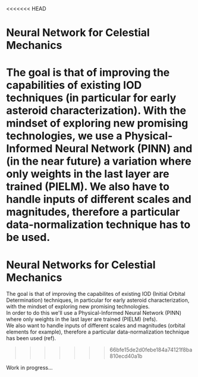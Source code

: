<<<<<<< HEAD
# Neural Network for Celestial Mechanics

The goal is that of improving the capabilities of existing IOD techniques (in particular for early asteroid characterization). 
With the mindset of exploring new promising technologies, we use a Physical-Informed Neural Network (PINN) and (in the near future) a variation where only weights in the last layer are trained (PIELM).
We also have to handle inputs of different scales and magnitudes, therefore a particular data-normalization technique has to be used.
=======
# Neural Networks for Celestial Mechanics 
The goal is that of improving the capabilites of existing IOD (Initial Orbital Determination) techniques, in particular for early asteroid characterization, with the mindset of exploring new promising technologies. \
In order to do this we'll use a Physical-Informed Neural Network (PINN) where only weights in the last layer are trained (PIELM) (refs). \
We also want to handle inputs of different scales and magnitudes (orbital elements for example), therefore a particular data-normalization technique has been used (ref). 
>>>>>>> 66bfe15de2d0febe184a74121f8ba810ecd40a1b

Work in progress...
